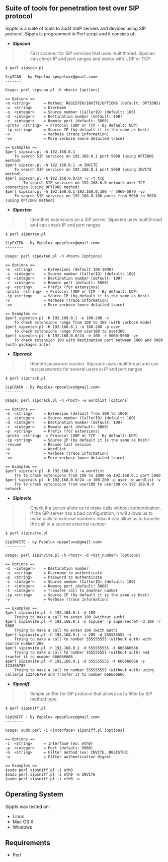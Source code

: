 ## Suite of tools for penetration test over SIP protocol ##

Sippts is a suite of tools to audit VoIP servers and devices using SIP protocol. Sippts is programmed in Perl script and it consists of:
  * _**Sipscan**_
> > Fast scanner for SIP services that uses multithread. Sipscan can check IP and port ranges and works with UDP or TCP.
```
$ perl sipscan.pl 

SipSCAN - by Pepelux <pepeluxx@gmail.com>
-------

Usage: perl sipscan.pl -h <host> [options]
 
== Options ==
-m <string>      = Method: REGISTER/INVITE/OPTIONS (default: OPTIONS)
-u  <string>     = Username
-s  <integer>    = Source number (CallerID) (default: 100)
-d  <integer>    = Destination number (default: 100)
-r  <integer>    = Remote port (default: 5060)
-proto  <string>  = Protocol (UDP or TCP - By default: UDP)
-ip <string>     = Source IP (by default it is the same as host)
-v               = Verbose (trace information)
-vv              = More verbose (more detailed trace)
 
== Examples ==
$perl sipscan.pl -h 192.168.0.1
	To search SIP services on 192.168.0.1 port 5060 (using OPTIONS method)
$perl sipscan.pl -h 192.168.0.1 -m INVITE
	To search SIP services on 192.168.0.1 port 5060 (using INVITE method)
$perl sipscan.pl -h 192.168.0.0/24 -v -t tcp
        To search SIP services on 192.168.0.0 network over TCP connection (using OPTIONS method)
$perl sipscan.pl -h 192.168.0.1-192.168.0.100 -r 5060-5070 -vv
	To search SIP services on 192.168.0.100 ports from 5060 to 5070 (using OPTIONS method)
```
  * _**Sipexten**_
> > Identifies extensions on a SIP server. Sipexten uses multithread and can check IP and port ranges
```
$ perl sipexten.pl 

SipEXTEN - by Pepelux <pepeluxx@gmail.com>
--------

Usage: perl sipexten.pl -h <host> [options]
 
== Options ==
-e  <string>     = Extensions (default 100-1000)
-s  <integer>    = Source number (CallerID) (default: 100)
-d  <integer>    = Destination number (default: 100)
-r  <integer>    = Remote port (default: 5060)
-p  <string>     = Prefix (for extensions)
-proto  <string>  = Protocol (UDP or TCP - By default: UDP)
-ip <string>     = Source IP (by default it is the same as host)
-v               = Verbose (trace information)
-vv              = More verbose (more detailed trace)
 
== Examples ==
$perl sipexten.pl -h 192.168.0.1 -e 100-200 -v
	To check extensions range from 100 to 200 (with verbose mode)
$perl sipexten.pl -h 192.168.0.1 -e 100-200 -p user
	To check extensions range from user100 to user200
$perl sipexten.pl -h 192.168.0.0/24 -e 100 -r 5060-5080 -vv
	To check extension 100 with destination port between 5060 and 5080 (with packages info)
```
  * _**Sipcrack**_
> > Remote password cracker. Sipcrack uses multithread and can test passwords for several users in IP and port ranges
```
$ perl sipcrack.pl

SipCRACK - by Pepelux <pepeluxx@gmail.com>
--------

Usage: perl sipcrack.pl -h <host> -w wordlist [options]
 
== Options ==
-e  <string>     = Extension (default from 100 to 1000)
-s  <integer>    = Source number (CallerID) (default: 100)
-d  <integer>    = Destination number (default: 100)
-r  <integer>    = Remote port (default: 5060)
-p  <string>     = Prefix (for extensions)
-proto  <string>  = Protocol (UDP or TCP - By default: UDP)
-ip <string>     = Source IP (by default it is the same as host)
-resume          = Resume last session
-w               = Wordlist
-v               = Verbose (trace information)
-vv              = More verbose (more detailed trace)
 
== Examples ==
$perl sipcrack.pl -h 192.168.0.1 -w wordlist
	Try to crack extensions from 100 to 1000 on 192.168.0.1 port 5060
$perl sipcrack.pl -h 192.168.0.0/24 -e 100-200 -p user -w wordlist -v
	Try to crack extensions from user100 to user200 on 192.168.0.0 network
```
  * _**Sipinvite**_
> > Check if a server allow us to make calls without authentication. If the SIP server has a bad configuration, it will allows us to make calls to external numbers. Also it can allow us to transfer the call to a second external number
```
$ perl sipinvite.pl 

SipINVITE - by Pepelux <pepeluxx@gmail.com>
---------

Usage: perl sipinvite.pl -h <host> -d <dst_number> [options]
 
== Options ==
-d  <integer>    = Destination number
-u  <string>     = Username to authenticate
-p  <string>     = Password to authenticate
-s  <integer>    = Source number (CallerID) (default: 100)
-r  <integer>    = Remote port (default: 5060)
-t  <integer>    = Transfer call to another number
-ip <string>     = Source IP (by default it is the same as host)
-v               = Verbose (trace information)
 
== Examples ==
$perl sipinvite.pl -h 192.168.0.1 -d 100
	Trying to make a call to exten 100 (without auth)
$perl sipinvite.pl -h 192.168.0.1 -u sipuser -p supersecret -d 100 -r 5080
	Trying to make a call to exten 100 (with auth)
$perl sipinvite.pl -h 192.168.0.1 -s 200 -d 555555555 -v
	Trying to make a call to number 555555555 (without auth) with source number 200
$perl sipinvite.pl -h 192.168.0.1 -d 555555555 -t 666666666
	Trying to make a call to number 555555555 (without auth) and tranfer it to number 666666666
$perl sipinvite.pl -h 192.168.0.1 -d 555555555 -t 666666666 -s 123456789
	Trying to make a call to number 555555555 (without auth) using callerid 123456789 and tranfer it to number 666666666
```
  * _**Sipsniff**_
> > Simple sniffer for SIP protocol that allows us to filter by SIP method type
```
$ perl sipsniff.pl 

SipSNIFF - by Pepelux <pepeluxx@gmail.com>
--------

Usage: sudo perl -i <interface> sipsniff.pl [options]
 
== Options ==
-i  <string>     = Interface (ex: eth0)
-p  <integer>    = Port (default: 5060)
-m  <string>     = Filter method (ex: INVITE, REGISTER)
-u               = Filter authentication digest

== Examples ==
$sudo perl sipsniff.pl -i eth0
$sudo perl sipsniff.pl -i eth0 -m INVITE
$sudo perl sipsniff.pl -i eth0 -u
```

## Operating System ##
Sippts was tested on:
  * Linux
  * Mac OS X
  * Windows

## Requirements ##
  * Perl